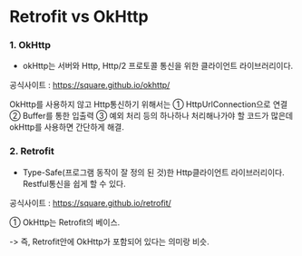 # Retrofit vs OkHttp

### 1. OkHttp

- okHttp는 서버와 Http, Http/2 프로토콜 통신을 위한 클라이언트 라이브러리이다.

공식사이트 : https://square.github.io/okhttp/

OkHttp를 사용하지 않고 Http통신하기 위해서는
① HttpUrlConnection으로 연결
② Buffer를 통한 입출력
③ 예외 처리
등의 하나하나 처리해나가야 할 코드가 많은데
okHttp를 사용하면 간단하게 해결.

### 2. Retrofit

- Type-Safe(프로그램 동작이 잘 정의 된 것)한 Http클라이언트 라이브러리이다. Restful통신을 쉽게 할 수 있다.

공식사이트 : https://square.github.io/retrofit/

① OkHttp는 Retrofit의 베이스.

-> 즉, Retrofit안에 OkHttp가 포함되어 있다는 의미랑 비슷.